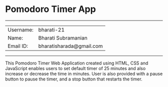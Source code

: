 <h1>Pomodoro Timer App</h1>

<hr />
<p><table>
  <tr> 
    <td>Username: </td>
    <td>bharati-21</td>
  </tr>
  <tr> 
    <td>Name: </td>
    <td>Bharati Subramanian</td>
  </tr>
  <tr> 
    <td>Email ID: </td>
    <td>bharatisharada@gmail.com</td>
  </tr>
</table></p>
  
<hr />

<p>This Pomodoro Timer Web Application created using HTML, CSS and JavaScript enables users to set default timer of 25 minutes and also increase or decrease the time in minutes. User is also provided with a pause button to pause the timer, and a stop button that restarts the timer.</p>
